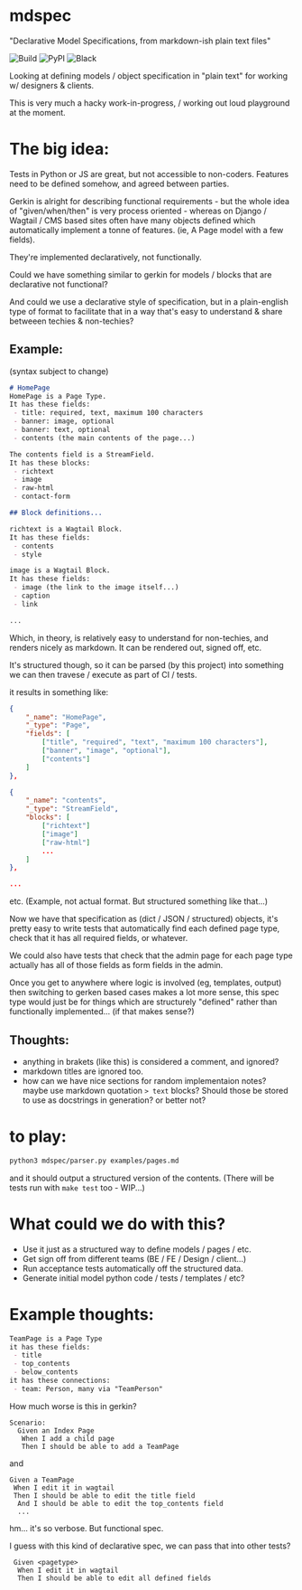 # mdspec
"Declarative Model Specifications, from markdown-ish plain text files"

![Build](https://github.com/danthedeckie/mdspec/actions/workflows/ci.yml/badge.svg)
![PyPI](https://badgen.net/pypi/v/mdspec)
![Black](https://img.shields.io/badge/code%20style-black-000000.svg)

Looking at defining models / object specification in "plain text"
for working w/ designers &amp; clients. 

This is very much a hacky work-in-progress, / working out loud playground at the moment. 

# The big idea:
Tests in Python or JS are great, but not accessible to non-coders.
Features need to be defined somehow, and agreed between parties.

Gerkin is alright for describing functional requirements - but the whole
idea of "given/when/then" is very process oriented - whereas on 
Django / Wagtail / CMS based sites often have many objects defined
which automatically implement a tonne of features. (ie, A Page model
with a few fields).

They're implemented declaratively, not functionally.

Could we have something similar to gerkin for models / blocks that are declarative
not functional?

And could we use a declarative style of specification, but in a plain-english type
of format to facilitate that in a way that's easy to understand & share betweeen
techies & non-techies?

## Example:
(syntax subject to change)

```markdown
# HomePage
HomePage is a Page Type.
It has these fields:
 - title: required, text, maximum 100 characters
 - banner: image, optional
 - banner: text, optional
 - contents (the main contents of the page...)

The contents field is a StreamField.
It has these blocks:
 - richtext
 - image
 - raw-html
 - contact-form

## Block definitions...

richtext is a Wagtail Block.
It has these fields:
 - contents
 - style

image is a Wagtail Block.
It has these fields:
 - image (the link to the image itself...)
 - caption
 - link

...
```

Which, in theory, is relatively easy to understand for non-techies,
and renders nicely as markdown.  It can be rendered out, signed off,
etc.

It's structured though, so it can be parsed (by this project) into
something we can then travese / execute as part of CI / tests.

it results in something like:
```json
{
    "_name": "HomePage",
    "_type": "Page",
    "fields": [
        ["title", "required", "text", "maximum 100 characters"],
        ["banner", "image", "optional"],
        ["contents"]
    ]
},

{
    "_name": "contents",
    "_type": "StreamField",
    "blocks": [
        ["richtext"]
        ["image"]
        ["raw-html"]
        ...
    ]
},

...
```
etc.  (Example, not actual format.  But structured something like that...)

Now we have that specification as (dict / JSON / structured) objects,
it's pretty easy to write tests that automatically find each defined page type,
check that it has all required fields, or whatever.

We could also have tests that check that the admin page for each page
type actually has all of those fields as form fields in the admin.

Once you get to anywhere where logic is involved (eg, templates, output)
then switching to gerken based cases makes a lot more sense, this
spec type would just be for things which are structurely "defined" rather
than functionally implemented... (if that makes sense?)

## Thoughts:

- anything in brakets (like this) is considered a comment, and ignored?
- markdown titles are ignored too.
- how can we have nice sections for random implementaion notes?
  maybe use markdown quotation `> text` blocks?  Should those be
  stored to use as docstrings in generation? or better not?

# to play:


```sh
python3 mdspec/parser.py examples/pages.md
```
and it should output a structured version of the contents.
(There will be tests run with `make test` too - WIP...)

# What could we do with this?

- Use it just as a structured way to define models / pages / etc.
- Get sign off from different teams (BE / FE / Design / client...)
- Run acceptance tests automatically off the structured data.
- Generate initial model python code / tests / templates / etc?

# Example thoughts:

```markdown
TeamPage is a Page Type
it has these fields:
 - title
 - top_contents
 - below_contents
it has these connections:
 - team: Person, many via "TeamPerson"
```

How much worse is this in gerkin?

```gerkin
Scenario:
  Given an Index Page
   When I add a child page
   Then I should be able to add a TeamPage
```
and
```gerkin
Given a TeamPage
 When I edit it in wagtail
 Then I should be able to edit the title field
  And I should be able to edit the top_contents field
  ...
```
hm... it's so verbose.  But functional spec.

I guess with this kind of declarative spec, we can pass that into other tests?
```gerkin
 Given <pagetype>
  When I edit it in wagtail
  Then I should be able to edit all defined fields
```

